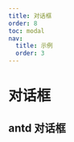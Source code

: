 ```yaml
---
title: 对话框
order: 8
toc: modal
nav:
  title: 示例
  order: 3
---
```


# 对话框

## antd 对话框

<code src="../../src/modal/antd-modal"></code>

